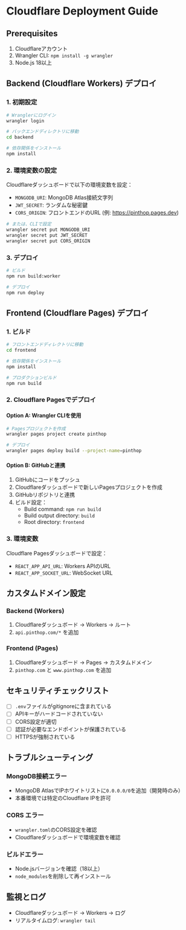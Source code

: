 # Cloudflare Deployment Guide

## Prerequisites

1. Cloudflareアカウント
2. Wrangler CLI: `npm install -g wrangler`
3. Node.js 18以上

## Backend (Cloudflare Workers) デプロイ

### 1. 初期設定

```bash
# Wranglerにログイン
wrangler login

# バックエンドディレクトリに移動
cd backend

# 依存関係をインストール
npm install
```

### 2. 環境変数の設定

Cloudflareダッシュボードで以下の環境変数を設定：

- `MONGODB_URI`: MongoDB Atlas接続文字列
- `JWT_SECRET`: ランダムな秘密鍵
- `CORS_ORIGIN`: フロントエンドのURL (例: https://pinthop.pages.dev)

```bash
# または、CLIで設定
wrangler secret put MONGODB_URI
wrangler secret put JWT_SECRET
wrangler secret put CORS_ORIGIN
```

### 3. デプロイ

```bash
# ビルド
npm run build:worker

# デプロイ
npm run deploy
```

## Frontend (Cloudflare Pages) デプロイ

### 1. ビルド

```bash
# フロントエンドディレクトリに移動
cd frontend

# 依存関係をインストール
npm install

# プロダクションビルド
npm run build
```

### 2. Cloudflare Pagesでデプロイ

#### Option A: Wrangler CLIを使用

```bash
# Pagesプロジェクトを作成
wrangler pages project create pinthop

# デプロイ
wrangler pages deploy build --project-name=pinthop
```

#### Option B: GitHubと連携

1. GitHubにコードをプッシュ
2. Cloudflareダッシュボードで新しいPagesプロジェクトを作成
3. GitHubリポジトリと連携
4. ビルド設定：
   - Build command: `npm run build`
   - Build output directory: `build`
   - Root directory: `frontend`

### 3. 環境変数

Cloudflare Pagesダッシュボードで設定：
- `REACT_APP_API_URL`: Workers APIのURL
- `REACT_APP_SOCKET_URL`: WebSocket URL

## カスタムドメイン設定

### Backend (Workers)
1. Cloudflareダッシュボード → Workers → ルート
2. `api.pinthop.com/*` を追加

### Frontend (Pages)
1. Cloudflareダッシュボード → Pages → カスタムドメイン
2. `pinthop.com` と `www.pinthop.com` を追加

## セキュリティチェックリスト

- [ ] `.env`ファイルがgitignoreに含まれている
- [ ] APIキーがハードコードされていない
- [ ] CORS設定が適切
- [ ] 認証が必要なエンドポイントが保護されている
- [ ] HTTPSが強制されている

## トラブルシューティング

### MongoDB接続エラー
- MongoDB AtlasでIPホワイトリストに`0.0.0.0/0`を追加（開発時のみ）
- 本番環境では特定のCloudflare IPを許可

### CORS エラー
- `wrangler.toml`のCORS設定を確認
- Cloudflareダッシュボードで環境変数を確認

### ビルドエラー
- Node.jsバージョンを確認（18以上）
- `node_modules`を削除して再インストール

## 監視とログ

- Cloudflareダッシュボード → Workers → ログ
- リアルタイムログ: `wrangler tail`